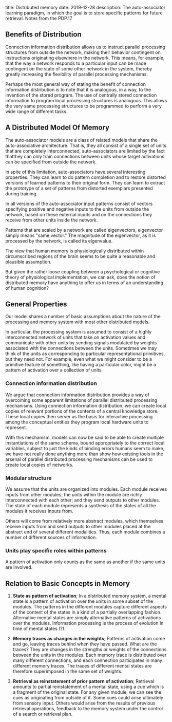 title: Distributed memory 
date: 2019-12-28
description: The auto-associator learning paradigm, in which the goal is to store specific patterns for future retrieval. Notes from the PDP.17

## Benefits of Distribution
Connection information distribution allows us to instruct parallel processing structures from outside the network, making their behavior contingent on instructions originating elsewhere in the network. This means, for example, that the way a network responds to a particular input can be made contingent on the state of some other network in the system, thereby greatly increasing the flexibility of parallel processing mechanisms.

Perhaps the most general way of stating the benefit of connection information distribution is to note that it is analogous, in a way, to the invention of the stored program. The use of centrally stored connection information to program local processing structures is analogous. This allows the very same processing structures to be programmed to perform a very wide range of different tasks.

## A Distributed Model Of Memory
The auto-associator models are a class of related models that share the auto-associative architecture. That is, they all consist of a single set of units that are completely interconnected, auto-associators are limited by the fact thatthey can only train connections between units whose target activations can be specified from outside the network.

In spite of this limitation, auto-associators have several interesting properties. They can learn to do pattern completion and to restore distorted versions of learned patterns to their original form. They can learn to extract the prototype of a set of patterns from distorted exemplars presented during training.

In all versions of the auto-associator input patterns consist of vectors specifying positive and negative inputs to the
 units from outside the network, based on these external inputs and on the connections they receive from other units inside the network.

Patterns that are scaled by a network are called eigenvectors, eigenvector simply means "same vector." The magnitude of the eigenvector, as it is processed by the network, is called its eigenvalue.

The view that human memory is physiologically distributed within circumscribed regions of the brain seems to be quite a reasonable and plausible assumption.

But given the rather loose coupling between a psychological or cognitive theory of physiological implementation, we can ask, does the notion of distributed memory have anything to offer us in terms of an understanding of human cognition?

## General Properties
Our model shares a number of basic assumptions about the nature of the processing and memory system with most other distributed models.

In particular, the processing system is assumed to consist of a highly interconnected network of units that take on activation values and communicate with other units by sending signals modulated by weights associated with the connections between the units. Sometimes we may think of the units as corresponding to particular representational primitives, but they need not. For example, even what we might consider to be a primitive feature of something, like having a particular color, might be a pattern of activation over a collection of units.

### Connection information distribution 
We argue that connection information distribution provides a way of overcoming some apparent limitations of parallel distributed processing mechanisms. Using connection information distribution, we can create local copies of relevant portions of the contents of a central knowledge store. These local copies then server as the basis for interactive processing among the conceptual entities they program local hardware units to represent.

With this mechanism, models can now be said to be able to create multiple instantiations of the same schema, bound appropriately to the correct local variables, subject to just the kinds of binding errors humans seem to make, we have not really done anything more than show how existing tools in the arsenal of parallel distributed processing mechanisms can be used to create local copies of networks.

### Modular structure
We assume that the units are organized into modules. Each module receives inputs from other modules; the units within the module are richly interconnected with each other; and they send outputs to other modules. The state of each module represents a synthesis of the states of all the modules it receives inputs from.

Others will come from relatively more abstract modules, which themselves receive inputs from and send outputs to other modules placed at the abstract end of several different modalities. Thus, each module combines a number of different sources of information.

### Units play specific roles within patterns
A pattern of activation only counts as the same as another if the same units are involved.

## Relation to Basic Concepts in Memory
1. **State as pattern of activation**; In a distributed memory system, a mental state is a pattern of activation over the units in some subset of the modules. The patterns in the different modules capture different aspects of the content of the states in a kind of a partially overlapping fashion. Alternative mental states are simply alternative patterns of activations over the modules. Information processing is the process of evolution in time of mental states (?).

2. **Memory traces as changes in the weights**; Patterns of activation come and go, leaving traces behind when they have passed. What are the traces? They are changes in the strengths or weights of the connections between the units in the modules. Each memory trace is distributed over many different connections, and each connection participates in many different memory traces. The traces of different mental states are therefore superimposed in the same set of weights.

3. **Retrieval as reinstatement of prior pattern of activation**; Retrieval amounts to partial reinstatement of a mental state, using a cue which is a fragment of the original state. For any given module, we can see the cues as originating from outside of it. Some cues could arise ultimately from sensory input. Others would arise from the results of previous retrieval operations, feedback to the memory system under the control of a search or retrieval plan.

